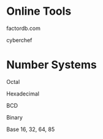 # Online Tools

factordb.com

cyberchef 

# Number Systems

Octal

Hexadecimal

BCD

Binary

Base 16, 32, 64, 85